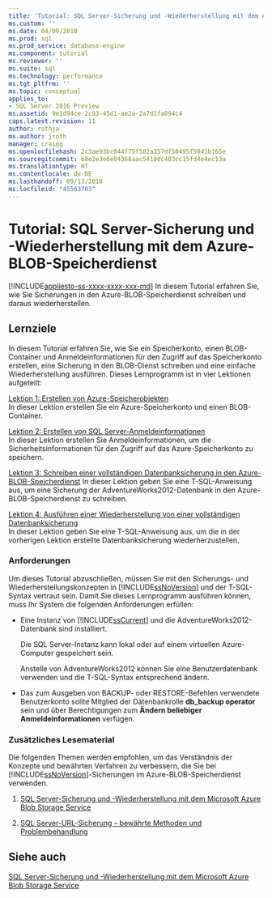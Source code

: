 ```yaml
---
title: 'Tutorial: SQL Server-Sicherung und -Wiederherstellung mit dem Azure-BLOB-Speicherdienst | Microsoft-Dokumentation'
ms.custom: ''
ms.date: 04/09/2018
ms.prod: sql
ms.prod_service: database-engine
ms.component: tutorial
ms.reviewer: ''
ms.suite: sql
ms.technology: performance
ms.tgt_pltfrm: ''
ms.topic: conceptual
applies_to:
- SQL Server 2016 Preview
ms.assetid: 9e1d94ce-2c93-45d1-ae2a-2a7d1fa094c4
caps.latest.revision: 11
author: rothja
ms.author: jroth
manager: craigg
ms.openlocfilehash: 2c3ae93bc044f75f502a357df50495f5041b165e
ms.sourcegitcommit: b8e2e3e6e04368aac54100c403cc15fd4e4ec13a
ms.translationtype: HT
ms.contentlocale: de-DE
ms.lasthandoff: 09/13/2018
ms.locfileid: "45563703"
---
```

# <a name="tutorial-sql-server-backup-and-restore-to-azure-blob-storage-service"></a>Tutorial: SQL Server-Sicherung und -Wiederherstellung mit dem Azure-BLOB-Speicherdienst
[!INCLUDE[appliesto-ss-xxxx-xxxx-xxx-md](../includes/appliesto-ss-xxxx-xxxx-xxx-md.md)]
In diesem Tutorial erfahren Sie, wie Sie Sicherungen in den Azure-BLOB-Speicherdienst schreiben und daraus wiederherstellen.  
  
## <a name="what-you-will-learn"></a>Lernziele  
In diesem Tutorial erfahren Sie, wie Sie ein Speicherkonto, einen BLOB-Container und Anmeldeinformationen für den Zugriff auf das Speicherkonto erstellen, eine Sicherung in den BLOB-Dienst schreiben und eine einfache Wiederherstellung ausführen. Dieses Lernprogramm ist in vier Lektionen aufgeteilt:  
  
[Lektion 1: Erstellen von Azure-Speicherobjekten](http://msdn.microsoft.com/library/74edd1fd-ab00-46f7-9e29-7ba3f1a446c5)  
In dieser Lektion erstellen Sie ein Azure-Speicherkonto und einen BLOB-Container.  
  
[Lektion 2: Erstellen von SQL Server-Anmeldeinformationen](http://msdn.microsoft.com/library/64f8805c-1ddc-4c96-a47c-22917d12e1ab)  
In dieser Lektion erstellen Sie Anmeldeinformationen, um die Sicherheitsinformationen für den Zugriff auf das Azure-Speicherkonto zu speichern.  
  
[Lektion 3: Schreiben einer vollständigen Datenbanksicherung in den Azure-BLOB-Speicherdienst](https://technet.microsoft.com/library/jj720552\(v=sql.110\).aspx)  
In dieser Lektion geben Sie eine T-SQL-Anweisung aus, um eine Sicherung der AdventureWorks2012-Datenbank in den Azure-BLOB-Speicherdienst zu schreiben.  
  
[Lektion 4: Ausführen einer Wiederherstellung von einer vollständigen Datenbanksicherung](http://msdn.microsoft.com/library/580f76e6-9802-4abc-9043-db6de592c733)  
In dieser Lektion geben Sie eine T-SQL-Anweisung aus, um die in der vorherigen Lektion erstellte Datenbanksicherung wiederherzustellen.  
  
### <a name="requirements"></a>Anforderungen  
Um dieses Tutorial abzuschließen, müssen Sie mit den Sicherungs- und Wiederherstellungskonzepten in [!INCLUDE[ssNoVersion](../includes/ssnoversion-md.md)] und der T-SQL-Syntax vertraut sein. Damit Sie dieses Lernprogramm ausführen können, muss Ihr System die folgenden Anforderungen erfüllen:  
  
-   Eine Instanz von [!INCLUDE[ssCurrent](../includes/sscurrent-md.md)] und die AdventureWorks2012-Datenbank sind installiert.  
  
    Die SQL Server-Instanz kann lokal oder auf einem virtuellen Azure-Computer gespeichert sein.  
  
    Anstelle von AdventureWorks2012 können Sie eine Benutzerdatenbank verwenden und die T-SQL-Syntax entsprechend ändern.  
  
-   Das zum Ausgeben von BACKUP- oder RESTORE-Befehlen verwendete Benutzerkonto sollte Mitglied der Datenbankrolle **db_backup operator** sein und über Berechtigungen zum **Ändern beliebiger Anmeldeinformationen** verfügen.  
  
### <a name="additional-reading"></a>Zusätzliches Lesematerial  
Die folgenden Themen werden empfohlen, um das Verständnis der Konzepte und bewährten Verfahren zu verbessern, die Sie bei [!INCLUDE[ssNoVersion](../includes/ssnoversion-md.md)]-Sicherungen im Azure-BLOB-Speicherdienst verwenden.  
  
1.  [SQL Server-Sicherung und -Wiederherstellung mit dem Microsoft Azure Blob Storage Service](../relational-databases/backup-restore/sql-server-backup-and-restore-with-microsoft-azure-blob-storage-service.md)  
  
2.  [SQL Server-URL-Sicherung – bewährte Methoden und Problembehandlung](../relational-databases/backup-restore/sql-server-backup-to-url-best-practices-and-troubleshooting.md)  
  
## <a name="see-also"></a>Siehe auch  
[SQL Server-Sicherung und -Wiederherstellung mit dem Microsoft Azure Blob Storage Service](../relational-databases/backup-restore/sql-server-backup-and-restore-with-microsoft-azure-blob-storage-service.md)

